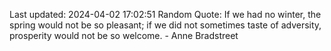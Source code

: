 Last updated: 2024-04-02 17:02:51
Random Quote: If we had no winter, the spring would not be so pleasant; if we did not sometimes taste of adversity, prosperity would not be so welcome. - Anne Bradstreet